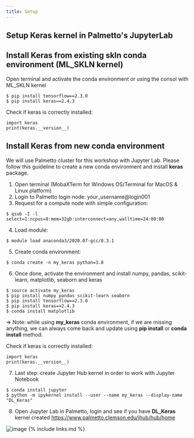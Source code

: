 ```yaml
---
title: Setup
---
```

Setup Keras kernel in Palmetto's JupyterLab
---

## Install Keras from existing skln conda environment (ML_SKLN kernel)
Open terminal and activate the conda environment or using the consol with ML_SKLN kernel

```
$ pip install tensorflow==2.3.0
$ pip install keras==2.4.3
```

Check if keras is correctly installed:

```
import keras
print(keras.__version__)
```

## Install Keras from new conda environment
We will use Palmetto cluster for this workshop with Jupyter Lab.
Please follow this guideline to create a new conda environment and install **keras** package.

1. Open terminal (MobaXTerm for Windows OS/Terminal for MacOS & Linux platform)
2. Login to Palmetto login node: your_username@login001
3. Request for a compute node with simple configuration:

```
$ qsub -I -l select=1:ncpus=8:mem=32gb:interconnect=any,walltime=24:00:00
```

4. Load module:

```
$ module load anaconda3/2020.07-gcc/8.3.1
```

5. Create conda environment:

```
$ conda create -n my_keras python=3.8
```

6. Once done, activate the environment and install numpy, pandas, scikit-learn, matplotlib, seaborn and keras

```
$ source activate my_keras
$ pip install numpy pandas scikit-learn seaborn
$ pip install tensorflow==2.3.0
$ pip install keras==2.4.3
$ conda install matplotlib 
```

=> Note: while using **my_keras** conda environment, if we are missing anything, we can always come back and update using **pip install**
or **conda install** method.

Check if keras is correctly installed:

```
import keras
print(keras.__version__)
```

7. Last step: create Jupyter Hub kernel in order to work with Jupyter Notebook

```
$ conda install jupyter
$ python -m ipykernel install --user --name my_keras --display-name "DL_Keras"
```

8. Open Jupyter Lab in Palmetto, login and see if you have **DL_Keras** kernel created
https://www.palmetto.clemson.edu/jhub/hub/home

![image](https://user-images.githubusercontent.com/43855029/117865975-9159fe80-b264-11eb-94e7-bcbf17f1e55c.png)
{% include links.md %}

